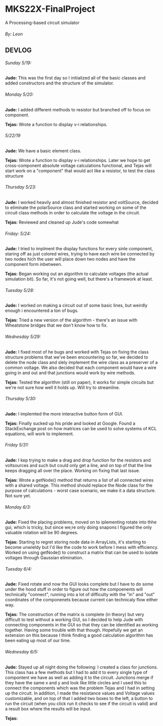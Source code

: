 # MKS22X-FinalProject  
A Processing-based circuit simulator  

###### By: Leon  

## DEVLOG  

###### Sunday 5/19:  
**Jude:** This was the first day so I initialized all of the basic classes and added constructors and the structure of the simulator.  


###### Monday 5/20:  
**Jude:** I added different methods to resistor but branched off to focus on component.

**Tejas:** Wrote a function to display v-i relationships.  

###### 5/22/19  
**Jude:** We have a basic element class.

**Tejas:** Wrote a function to display v-i relationships.
Later we hope to get cross-component absolute voltage calculations functional, and Tejas will start
work on a "component" that would act like a resistor, to test the class
structure  


###### Thursday 5/23:  
**Jude:** I worked heavily and almost finished resistor and voltSource, decided to eliminate the polarSource class and started working on some of the circuit class methods in order to calculate the voltage in the circuit.  

**Tejas:** Reviewed and cleaned up Jude's code somewhat  


###### Friday: 5/24:  
**Jude:** I tried to implment the display functions for every sinle component, staring off as just colored wires, trying to have each wire be connected by two nodes hich the user will place down two nodes and have the component form inbetween.  

**Tejas:** Began working out an algorithm to calculate voltages (the actual simulation bit). So far, it's not going well, but there's a framework at least.  

###### Tuesday 5/28:  
**Jude:** I worked on making a circuit out of some basic lines, but weirdly enough i encountered a ton of bugs.  

**Tejas:** Tried a new version of the algorithm - there's an issue with Wheatstone bridges that we don't know how to fix.  

###### Wednesday 5/29:  
**Jude:** I fixed most of he bugs and worked with Tejas on fixing the class structure problems that we've been encountering so far, we decided to delete the node class and slely implement the wire class as a preserver of a common voltage. We also decided that each component would have a wire going in and out and that junctions would work by wire methods.

**Tejas:** Tested the algorithm (still on paper), it works for simple circuits but we're not sure how well it holds up. Will try to streamline.  


###### Thursday 5/30:  
**Jude:** I implemted the more interactive button form of GUI.  

**Tejas:** Finally sucked up his pride and looked at Google. Found a StackExchange post on how matrices can be used to solve systems of KCL equations, will work to implement.  

###### Friday 5/31:  
**Jude:** I kep trying to make a drag and drop function for the resistors and voltsources and such but could only get a line, and on top of that the line keeps dragging all over the place. Working on fixing that last issue.

**Tejas:** Wrote a getNode() method that returns a list of all connected wires with a shared voltage. This method should replace the Node class for the purpose of calculations - worst case scenario, we make it a data structure. Not sure yet.  

###### Monday 6/3:   
**Jude:** Fixed the placing problems, moved on to iplementing rotate into thhe gui, which is tricky, but since we;re only doing snapons I figured the only valuable rotation will be 90 degrees.

**Tejas:** Starting to regret storing node data in ArrayLists, it's starting to become unwieldy but I'd like the code to work before I mess with efficiency. Worked on using getNode() to construct a matrix that can be used to isolate voltages through Gaussian elimination.  

###### Tuesday 6/4:  
**Jude:** Fixed rotate and now the GUI looks complete but I have to do some under the hood stuff in order to figure out how the compoenents will technically "connect", running into a lot of difficulty with the "in" and "out" coordinates of the componenets because current can technicaly flow either way.

**Tejas:** The construction of the matrix is complete (in theory) but very difficult to test without a working GUI, so I decided to help Jude with connecting components in the GUI so that they can be identified as working together. Having some trouble with that though. Hopefully we get an extension on this because I think finding a good calculation algorithm has been eating up most of our time.  

###### Wednesday 6/5:  
**Jude:** Stayed up all night doing the following: I created a class for junctions. This class has a few methods but I had to add it to every single type of compontent we have as well as adding it to the circuit. Junctions merge if they have the same x and y and look like little circles and I used this to connect the components which was the problem Tejas and I had in setting up the circuit. In addition, I made the resistance values and Voltage values customizable, and on top of that I added two boxes to the left, a button to run the circuit (when you click run it checks to see if the circuit is valid) and a result box where the results will be input.

**Tejas:** 

